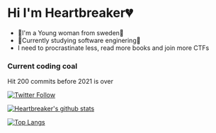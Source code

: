 # Hi I'm Heartbreaker💔

- 🌸I'm a Young woman from sweden🌸
- 🦉Currently studying software enginering🦉
- I need to procrastinate less, read more books and join more CTFs

### Current coding coal  
Hit 200 commits before 2021 is over

[![Twitter Follow](https://img.shields.io/twitter/follow/Heartbrrrrr?color=1DA1F2&label=%40Heartbrrrrr&logo=Twitter&style=for-the-badge)](https://twitter.com/Heartbrrrrr)

[![Heartbreaker's github stats](https://github-readme-stats-omega-ashen.vercel.app/api?username=Grohiik&count_private=true&show_icons=true&theme=synthwave)](https://github.com/anuraghazra/github-readme-stats)

[![Top Langs](https://github-readme-stats.vercel.app/api/top-langs/?username=Grohiik&layout=compact&theme=synthwave)](https://github.com/anuraghazra/github-readme-stats)
